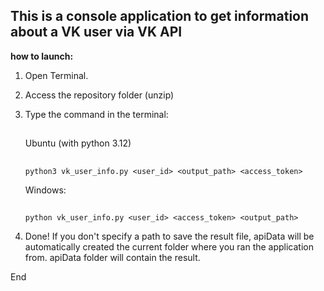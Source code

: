 ## This is a console application to get information about a VK user via VK API

**how to launch:**

1. Open Terminal.
2. Access the repository folder (unzip)
3. Type the command in the terminal:

    ##

    Ubuntu (with python 3.12)

    ##

    `python3 vk_user_info.py <user_id> <output_path> <access_token>`

    Windows:

    ##

    `python vk_user_info.py <user_id> <access_token> <output_path>`

4. Done! If you don't specify a path to save the result file, apiData will be automatically created the current folder where you ran the application from. apiData folder will contain the result.

End
